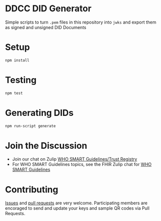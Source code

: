 # DDCC DID Generator

Simple scripts to turn `.pem` files in this repository into `jwks` and export them as signed and unsigned DID Documents

# Setup

```bash
npm install
```

# Testing 

```bash
npm test
```

# Generating DIDs

```bash
npm run-script generate
```

# Join the Discussion

* Join our chat on Zulip [WHO SMART Guidelines/Trust Registry](https://chat.fhir.org/#narrow/stream/328106-who-smart-guidelines.2Ftrust-registry)
* For WHO SMART Guidelines topics, see the FHIR Zulip chat for [WHO SMART Guidelines](https://chat.fhir.org/#narrow/stream/310477-who-smart-guidelines)

# Contributing

[Issues](https://github.com/WorldHealthOrganization/ddcc-trust/issues) and [pull requests](https://github.com/WorldHealthOrganization/ddcc-trust/pulls) are very welcome. Participating members are encoraged to send and update your keys and sample QR codes via Pull Requests. 

